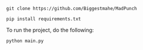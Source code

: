 ```
git clone https://github.com/Biggestmahe/MadPunch
```

```
pip install requirements.txt
```

To run the project, do the following: 
```
python main.py
```
